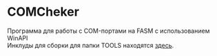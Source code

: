 # COMCheker
Программа для работы с COM-портами на FASM с использованием WinAPI  
Инклуды для сборки для папки TOOLS находятся [здесь](https://github.com/ZReticules/FASM_OOP/tree/master).
